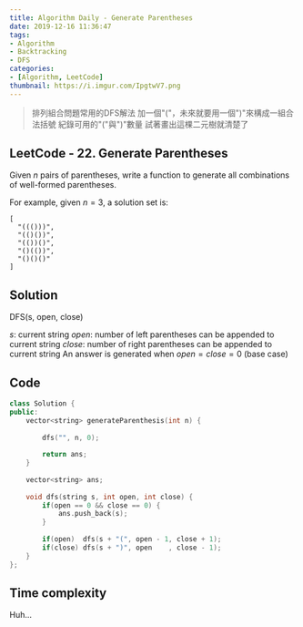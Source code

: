 ```yaml
---
title: Algorithm Daily - Generate Parentheses
date: 2019-12-16 11:36:47
tags:
- Algorithm
- Backtracking
- DFS
categories:
- [Algorithm, LeetCode]
thumbnail: https://i.imgur.com/IpgtwV7.png
---
```


> 排列組合問題常用的DFS解法
> 加一個"("，未來就要用一個")"來構成一組合法括號
> 紀錄可用的"("與")"數量
> 試著畫出這棵二元樹就清楚了

## LeetCode - 22. Generate Parentheses

Given $n$ pairs of parentheses, write a function to generate all combinations of well-formed parentheses.

For example, given $n = 3$, a solution set is:

```
[
  "((()))",
  "(()())",
  "(())()",
  "()(())",
  "()()()"
]
```
<!-- more -->

## Solution

DFS(s, open, close)

$s$: current string
$open$: number of left parentheses can be appended to current string 
$close$: number of right parentheses can be appended to current string 
An answer is generated when $open = close = 0$ (base case)

## Code

```cpp
class Solution {
public:
    vector<string> generateParenthesis(int n) {
        
        dfs("", n, 0);
        
        return ans;
    }
    
    vector<string> ans;
    
    void dfs(string s, int open, int close) {
        if(open == 0 && close == 0) {
            ans.push_back(s);
        }
        
        if(open)  dfs(s + "(", open - 1, close + 1);
        if(close) dfs(s + ")", open    , close - 1);
    }
};
```

## Time complexity

Huh...
